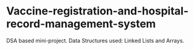 # Vaccine-registration-and-hospital-record-management-system
DSA based mini-project. Data Structures used: Linked Lists and Arrays.
